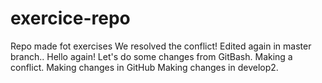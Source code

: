 # exercice-repo
Repo made fot exercises
We resolved the conflict!
Edited again in master branch..
Hello again!
Let's do some changes from GitBash.
Making a conflict.
Making changes in GitHub
Making changes in develop2.